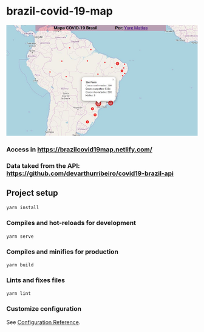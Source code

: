 # brazil-covid-19-map

![demonstration](src/assets/print.JPG)

### Access in https://brazilcovid19map.netlify.com/
### Data taked from the API: https://github.com/devarthurribeiro/covid19-brazil-api

## Project setup
```
yarn install
```

### Compiles and hot-reloads for development
```
yarn serve
```

### Compiles and minifies for production
```
yarn build
```

### Lints and fixes files
```
yarn lint
```

### Customize configuration
See [Configuration Reference](https://cli.vuejs.org/config/).
